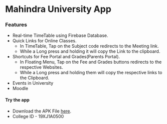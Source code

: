 # Mahindra University App

### Features
* Real-time TimeTable using Firebase Database.
* Quick Links for Online Classes.
    * In TimeTable, Tap on the Subject code redirects to the Meeting link.
    * While a Long press and holding it will copy the Link to the clipboard.
* Shortcuts for Fee Portal and Grades(Parents Portal).
    * In Floating Menu, Tap on the Fee and Grades buttons redirects to the respective Websites.
    * While a Long press and holding them will copy the respective links to the Clipboard.
* Events in University
* Moodle

#### Try the app<br>
* Download the APK File [here](https://drive.google.com/drive/folders/1EwWLzi3xKLluGMUZB1Qu2ByGqPIoZoAR?usp=sharing).
* College ID - 19XJ1A0500
